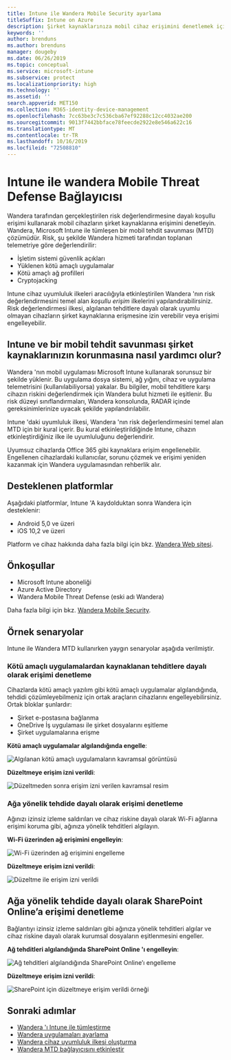 ```yaml
---
title: Intune ile Wandera Mobile Security ayarlama
titleSuffix: Intune on Azure
description: Şirket kaynaklarınıza mobil cihaz erişimini denetlemek için Microsoft Intune ile Wandera Mobile Security 'yi ayarlama.
keywords: ''
author: brenduns
ms.author: brenduns
manager: dougeby
ms.date: 06/26/2019
ms.topic: conceptual
ms.service: microsoft-intune
ms.subservice: protect
ms.localizationpriority: high
ms.technology: ''
ms.assetid: ''
search.appverid: MET150
ms.collection: M365-identity-device-management
ms.openlocfilehash: 7cc63be3c7c536cba67ef92288c12cc4032ae200
ms.sourcegitcommit: 9013f7442bbface78feecde2922e8e546a622c16
ms.translationtype: MT
ms.contentlocale: tr-TR
ms.lasthandoff: 10/16/2019
ms.locfileid: "72508810"
---
```

# <a name="wandera-mobile-threat-defense-connector-with-intune"></a>Intune ile wandera Mobile Threat Defense Bağlayıcısı  

Wandera tarafından gerçekleştirilen risk değerlendirmesine dayalı koşullu erişimi kullanarak mobil cihazların şirket kaynaklarına erişimini denetleyin. Wandera, Microsoft Intune ile tümleşen bir mobil tehdit savunması (MTD) çözümüdür.  Risk, şu şekilde Wandera hizmeti tarafından toplanan telemetriye göre değerlendirilir:
- İşletim sistemi güvenlik açıkları
- Yüklenen kötü amaçlı uygulamalar
- Kötü amaçlı ağ profilleri
- Cryptojacking

Intune cihaz uyumluluk ilkeleri aracılığıyla etkinleştirilen Wandera 'nın risk değerlendirmesini temel alan *koşullu erişim* ilkelerini yapılandırabilirsiniz. Risk değerlendirmesi ilkesi, algılanan tehditlere dayalı olarak uyumlu olmayan cihazların şirket kaynaklarına erişmesine izin verebilir veya erişimi engelleyebilir.  


## <a name="how-do-intune-and-wandera-mobile-threat-defense-help-protect-your-company-resources"></a>Intune ve bir mobil tehdit savunması şirket kaynaklarınızın korunmasına nasıl yardımcı olur?  

Wandera 'nın mobil uygulaması Microsoft Intune kullanarak sorunsuz bir şekilde yüklenir. Bu uygulama dosya sistemi, ağ yığını, cihaz ve uygulama telemetrisini (kullanılabiliyorsa) yakalar. Bu bilgiler, mobil tehditlere karşı cihazın riskini değerlendirmek için Wandera bulut hizmeti ile eşitlenir. Bu risk düzeyi sınıflandırmaları, Wandera konsolunda, RADAR içinde gereksinimlerinize uyacak şekilde yapılandırılabilir.

Intune 'daki uyumluluk ilkesi, Wandera 'nın risk değerlendirmesini temel alan MTD için bir kural içerir. Bu kural etkinleştirildiğinde Intune, cihazın etkinleştirdiğiniz ilke ile uyumluluğunu değerlendirir.

Uyumsuz cihazlarda Office 365 gibi kaynaklara erişim engellenebilir. Engellenen cihazlardaki kullanıcılar, sorunu çözmek ve erişimi yeniden kazanmak için Wandera uygulamasından rehberlik alır.

## <a name="supported-platforms"></a>Desteklenen platformlar  

Aşağıdaki platformlar, Intune 'A kaydolduktan sonra Wandera için desteklenir:

- Android 5,0 ve üzeri  
- iOS 10,2 ve üzeri  

Platform ve cihaz hakkında daha fazla bilgi için bkz. [Wandera Web sitesi](https://www.wandera.com/why-wandera/features/device-support/).

## <a name="prerequisites"></a>Önkoşullar  

- Microsoft Intune aboneliği  
- Azure Active Directory  
- Wandera Mobile Threat Defense (eski adı Wandera)  

Daha fazla bilgi için bkz. [Wandera Mobile Security](https://www.wandera.com/mobile-security/).
 
## <a name="sample-scenarios"></a>Örnek senaryolar

Intune ile Wandera MTD kullanırken yaygın senaryolar aşağıda verilmiştir.

### <a name="control-access-based-on-threats-from-malicious-apps"></a>Kötü amaçlı uygulamalardan kaynaklanan tehditlere dayalı olarak erişimi denetleme  

Cihazlarda kötü amaçlı yazılım gibi kötü amaçlı uygulamalar algılandığında, tehdidi çözümleyebilmeniz için ortak araçların cihazlarını engelleyebilirsiniz. Ortak bloklar şunlardır:  
- Şirket e-postasına bağlanma  
- OneDrive İş uygulaması ile şirket dosyalarını eşitleme  
- Şirket uygulamalarına erişme  

**Kötü amaçlı uygulamalar algılandığında engelle**:

![Algılanan kötü amaçlı uygulamaların kavramsal görüntüsü](./media/wandera-mtd-connector/wandera-malicious-apps-blocked.png)  

**Düzeltmeye erişim izni verildi**: 

![Düzeltmeden sonra erişim izni verilen kavramsal resim](./media/wandera-mtd-connector/wandera-malicious-apps-unblocked.png)


### <a name="control-access-based-on-threat-to-network"></a>Ağa yönelik tehdide dayalı olarak erişimi denetleme  

Ağınızı izinsiz izleme saldırıları ve cihaz riskine dayalı olarak Wi-Fi ağlarına erişimi koruma gibi, ağınıza yönelik tehditleri algılayın.  

**Wi-Fi üzerinden ağ erişimini engelleyin**:  

![Wi-Fi üzerinden ağ erişimini engelleme](./media/wandera-mtd-connector/wandera-network-wifi-blocked.png)

**Düzeltmeye erişim izni verildi**:  

![Düzeltme ile erişim izni verildi](./media/wandera-mtd-connector/wandera-network-wifi-unblocked.png)  

## <a name="control-access-to-sharepoint-online-based-on-threat-to-network"></a>Ağa yönelik tehdide dayalı olarak SharePoint Online’a erişimi denetleme

Bağlantıyı izinsiz izleme saldırıları gibi ağınıza yönelik tehditleri algılar ve cihaz riskine dayalı olarak kurumsal dosyaların eşitlenmesini engeller.

**Ağ tehditleri algılandığında SharePoint Online 'ı engelleyin**:  

![Ağ tehditleri algılandığında SharePoint Online’ı engelleme](./media/wandera-mtd-connector/wandera-network-spo-blocked.png)  


**Düzeltmeye erişim izni verildi**:  

![SharePoint için düzeltmeye erişim verildi örneği](./media/wandera-mtd-connector/wandera-network-spo-unblocked.png)  

## <a name="next-steps"></a>Sonraki adımlar

- [Wandera 'ı Intune ile tümleştirme](wandera-mtd-connector-integration.md)
- [Wandera uygulamaları ayarlama](mtd-apps-ios-app-configuration-policy-add-assign.md)
- [Wandera cihaz uyumluluk ilkesi oluşturma](mtd-device-compliance-policy-create.md)
- [Wandera MTD bağlayıcısını etkinleştir](mtd-connector-enable.md)